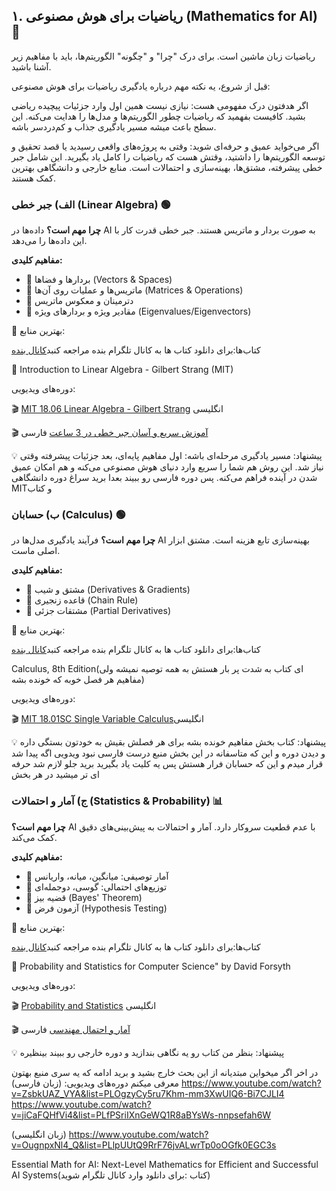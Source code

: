 ## ۱. ریاضیات برای هوش مصنوعی (Mathematics for AI) 📐

ریاضیات زبان ماشین است. برای درک "چرا" و "چگونه" الگوریتم‌ها، باید با مفاهیم زیر آشنا باشید.


قبل از شروع، یه نکته مهم درباره یادگیری ریاضیات برای هوش مصنوعی:

اگر هدفتون درک مفهومی هست: نیازی نیست همین اول وارد جزئیات پیچیده ریاضی بشید. کافیست بفهمید که ریاضیات چطور الگوریتم‌ها و مدل‌ها را هدایت می‌کنه. این سطح باعث میشه مسیر یادگیری جذاب و کم‌دردسر باشه.

اگر می‌خواید عمیق و حرفه‌ای شوید: وقتی به پروژه‌های واقعی رسیدید یا قصد تحقیق و توسعه الگوریتم‌ها را داشتید، وقتش هست که ریاضیات را کامل یاد بگیرید. این شامل جبر خطی پیشرفته، مشتق‌ها، بهینه‌سازی و احتمالات است. منابع خارجی و دانشگاهی بهترین کمک هستند.


### الف) جبر خطی (Linear Algebra) 🟢
**چرا مهم است؟** داده‌ها در AI به صورت بردار و ماتریس هستند. جبر خطی قدرت کار با این داده‌ها را می‌دهد.

**مفاهیم کلیدی:**
- 🔹 بردارها و فضاها (Vectors & Spaces)  
- 🔹 ماتریس‌ها و عملیات روی آن‌ها (Matrices & Operations)  
- 🔹 دترمینان و معکوس ماتریس  
- 🔹 مقادیر ویژه و بردارهای ویژه (Eigenvalues/Eigenvectors)

📖 بهترین منابع:

کتاب‌ها:برای دانلود کتاب ها به کانال تلگرام بنده مراجعه کنبد[کانال بنده](https://t.me/Neurogenix1)

🥇 Introduction to Linear Algebra - Gilbert Strang (MIT)

دوره‌های ویدیویی:

🎬 [MIT 18.06 Linear Algebra - Gilbert Strang](https://www.youtube.com/watch?v=7UJ4CFRGd-U&list=PL221E2BBF13BECF6C) انگلیسی

🎬 [آموزش سریع و آسان جبر خطی در 3 ساعت](https://www.youtube.com/watch?v=7HGs3DnfwMg&list=PLhXlv288E_Af5wiQwfYOTxuRRN2N8mbLi) فارسی


💡 پیشنهاد: مسیر یادگیری مرحله‌ای باشه: اول مفاهیم پایه‌ای، بعد جزئیات پیشرفته وقتی نیاز شد. این روش هم شما را سریع وارد دنیای هوش مصنوعی می‌کنه و هم امکان عمیق شدن در آینده فراهم می‌کنه.
پس دوره فارسی رو ببیند بعدا برید سراغ دوره دانشگاهی MITو کتاب







### ب) حسابان (Calculus) 🟢
**چرا مهم است؟** فرآیند یادگیری مدل‌ها در AI بهینه‌سازی تابع هزینه است. مشتق ابزار اصلی ماست.

**مفاهیم کلیدی:**
- 🔹 مشتق و شیب (Derivatives & Gradients)  
- 🔹 قاعده زنجیری (Chain Rule)  
- 🔹 مشتقات جزئی (Partial Derivatives)

📖 بهترین منابع:

کتاب‌ها:برای دانلود کتاب ها به کانال تلگرام بنده مراجعه کنبد[کانال بنده](https://t.me/Neurogenix1)

Calculus, 8th Edition(ای کتاب به شدت پر بار هستش به همه توصیه نمیشه ولی مفاهیم هر فصل خوبه که خونده بشه)

دوره‌های ویدیویی:

🎬 [MIT 18.01SC Single Variable Calculus](https://www.youtube.com/watch?v=7K1sB05pE0A&list=PL590CCC2BC5AF3BC1&pp=0gcJCXwEOCosWNin)انگلیسی


💡 پیشنهاد: کتاب بخش مفاهیم خونده بشه برای هر فصلش بقیش به خودتون بستگی داره و دیدن دوره و این که متاسفانه در این بخش منبع درست فارسی نبود ویدویی اگه پیدا شد قرار میدم و این که حسابان فرار هستش پس یه کلیت یاد بگیرید برید جلو لازم شد حرفه ای تر میشید در هر بخش







### ج) آمار و احتمالات (Statistics & Probability) 📊
**چرا مهم است؟** AI با عدم قطعیت سروکار دارد. آمار و احتمالات به پیش‌بینی‌های دقیق کمک می‌کند.

**مفاهیم کلیدی:**
- 🔹 آمار توصیفی: میانگین، میانه، واریانس  
- 🔹 توزیع‌های احتمالی: گوسی، دوجمله‌ای  
- 🔹 قضیه بیز (Bayes' Theorem)  
- 🔹 آزمون فرض (Hypothesis Testing)

📖 بهترین منابع:

کتاب‌ها:برای دانلود کتاب ها به کانال تلگرام بنده مراجعه کنبد[کانال بنده](https://t.me/Neurogenix1)

🥇 Probability and Statistics for Computer Science" by David Forsyth

دوره‌های ویدیویی:

🎬 [Probability and Statistics](https://www.youtube.com/watch?v=sQqniayndb4&list=PLMrJAkhIeNNR3sNYvfgiKgcStwuPSts9V) انگلیسی

🎬 [آمار و احتمال مهندسی](https://www.youtube.com/watch?v=wOtP9TYI6RU&list=PLcWKTjAZ37rVV_OxjUqXOgjar_XrErDKc) فارسی


💡 پیشنهاد: بنظر من کتاب رو یه نگاهی بندازید و دوره خارجی رو ببیند بینظیره





در اخر اگر میخواین مبتدیانه از این بحث خارج بشید و برید ادامه که یه سری منبع بهتون معرفی میکنم
دوره‌های ویدیویی:
(زبان فارسی)
https://www.youtube.com/watch?v=ZsbkUAZ_VYA&list=PLOgzyCy5ru7Khm-mm3XwUIQ6-Bi7CJLI4
https://www.youtube.com/watch?v=jiCaFQHfVi4&list=PLfPSriIXnGeWQ1R8aBYsWs-nnpsefah6W

(زبان انگلیسی)
https://www.youtube.com/watch?v=OugnpxNl4_Q&list=PLlpUUtQ9RrF76jvALwrTp0oOGfk0EGC3s

Essential‌‌‌ Math for AI: Next-Level Mathematics for Efficient and Successful AI Systems(کتاب :برای دانلود وارد کانال تلگرام شوید)
